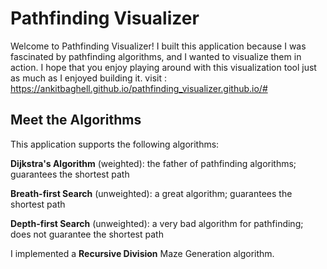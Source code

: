 # Pathfinding Visualizer

Welcome to Pathfinding Visualizer! I built this application because I was fascinated by pathfinding algorithms, and I wanted to visualize them in action. I hope that you enjoy playing around with this visualization tool just as much as I enjoyed building it. 
visit : https://ankitbaghell.github.io/pathfinding_visualizer.github.io/#

## Meet the Algorithms

This application supports the following algorithms: 

**Dijkstra's Algorithm** (weighted): the father of pathfinding algorithms; guarantees the shortest path

**Breath-first Search** (unweighted): a great algorithm; guarantees the shortest path

**Depth-first Search** (unweighted): a very bad algorithm for pathfinding; does not guarantee the shortest path

 I implemented a **Recursive Division** Maze Generation algorithm.

